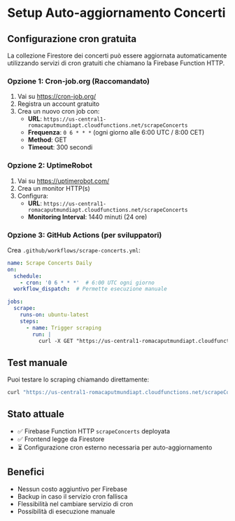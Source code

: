 # Setup Auto-aggiornamento Concerti

## Configurazione cron gratuita

La collezione Firestore dei concerti può essere aggiornata automaticamente utilizzando servizi di cron gratuiti che chiamano la Firebase Function HTTP.

### Opzione 1: Cron-job.org (Raccomandato)
1. Vai su https://cron-job.org/
2. Registra un account gratuito
3. Crea un nuovo cron job con:
   - **URL**: `https://us-central1-romacaputmundiapt.cloudfunctions.net/scrapeConcerts`
   - **Frequenza**: `0 6 * * *` (ogni giorno alle 6:00 UTC / 8:00 CET)
   - **Method**: GET
   - **Timeout**: 300 secondi

### Opzione 2: UptimeRobot
1. Vai su https://uptimerobot.com/
2. Crea un monitor HTTP(s)
3. Configura:
   - **URL**: `https://us-central1-romacaputmundiapt.cloudfunctions.net/scrapeConcerts`
   - **Monitoring Interval**: 1440 minuti (24 ore)

### Opzione 3: GitHub Actions (per sviluppatori)
Crea `.github/workflows/scrape-concerts.yml`:

```yaml
name: Scrape Concerts Daily
on:
  schedule:
    - cron: '0 6 * * *'  # 6:00 UTC ogni giorno
  workflow_dispatch:  # Permette esecuzione manuale

jobs:
  scrape:
    runs-on: ubuntu-latest
    steps:
      - name: Trigger scraping
        run: |
          curl -X GET "https://us-central1-romacaputmundiapt.cloudfunctions.net/scrapeConcerts"
```

## Test manuale
Puoi testare lo scraping chiamando direttamente:
```bash
curl "https://us-central1-romacaputmundiapt.cloudfunctions.net/scrapeConcerts"
```

## Stato attuale
- ✅ Firebase Function HTTP `scrapeConcerts` deployata
- ✅ Frontend legge da Firestore
- ⏳ Configurazione cron esterno necessaria per auto-aggiornamento

## Benefici
- Nessun costo aggiuntivo per Firebase
- Backup in caso il servizio cron fallisca
- Flessibilità nel cambiare servizio di cron
- Possibilità di esecuzione manuale